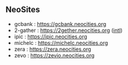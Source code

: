 ## NeoSites

* gcbank : <https://gcbank.neocities.org>
* 2-gather : <https://2gether.neocities.org> ([intl](https://2gether.international))
* ipic : <https://ipic.neocities.org>
* michelc : <https://michelc.neocities.org>
* zera : <https://zera.neocities.org>
* zevo : <https://zevio.neocities.org>
